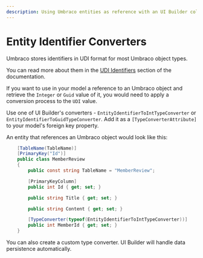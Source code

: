 ```yaml
---
description: Using Umbraco entities as reference with an UI Builder collection
---
```


# Entity Identifier Converters

Umbraco stores identifiers in UDI format for most Umbraco object types.

You can read more about them in the [UDI Identifiers](../../umbraco-cms/reference/querying/udi-identifiers.md) section of the documentation.

If you want to use in your model a reference to an Umbraco object and retrieve the `Integer` or `Guid` value of it, you would need to apply a conversion process to the `UDI` value.

Use one of UI Builder's converters - `EntityIdentifierToIntTypeConverter` or `EntityIdentifierToGuidTypeConverter`. Add it as a `[TypeConverterAttribute]` to your model's foreign key property.

An entity that references an Umbraco object would look like this:

```csharp
    [TableName(TableName)]
    [PrimaryKey("Id")]
    public class MemberReview
    {
        public const string TableName = "MemberReview";

        [PrimaryKeyColumn]
        public int Id { get; set; }

        public string Title { get; set; }

        public string Content { get; set; }

        [TypeConverter(typeof(EntityIdentifierToIntTypeConverter))]
        public int MemberId { get; set; }
    }
```

You can also create a custom type converter. UI Builder will handle data persistence automatically.
